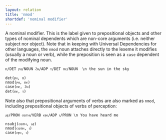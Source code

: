 ```yaml
---
layout: relation
title: 'nmod'
shortdef: 'nominal modifier'
---
```


A nominal modifier. This is the label given to prepositional objects and other types of nominal dependents which are non-core arguments (i.e. neither subject nor object). Note that in keeping with Universal Dependencies for other languages, the `nmod` noun attaches directly to the lexeme it modifies (usually a noun or verb), while the preposition is seen as a `case` dependent of the modifying noun.

~~~ sdparse
ⲡ/DET ⲣⲏ/NOUN ϩⲛ/ADP ⲧ/DET ⲡⲉ/NOUN  \n the sun in the sky

det(ⲣⲏ, ⲡ)
nmod(ⲣⲏ, ⲡⲉ)
case(ⲡⲉ, ϩⲛ)
det(ⲡⲉ, ⲧ)
~~~

Note also that prepositional arguments of verbs are also marked as `nmod`, including prepositional objects of verbs of perception:

~~~ sdparse
ⲁⲣ/PRON ⲥⲱⲧⲙ/VERB ⲉⲣⲟ/ADP ⲓ/PRON \n You have heard me

nsubj(ⲥⲱⲧⲙ, ⲁⲣ)
nmod(ⲥⲱⲧⲙ, ⲓ)
case(ⲉⲣⲟ, ⲓ)
~~~
